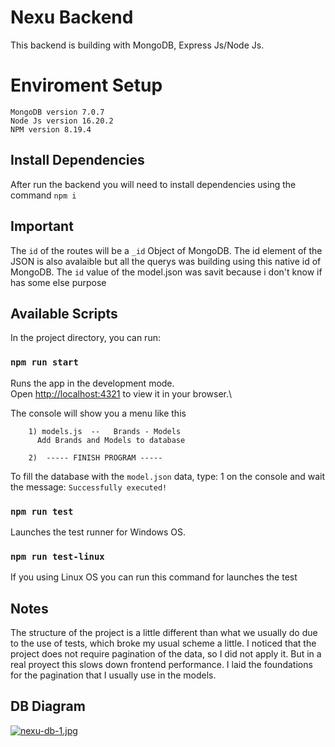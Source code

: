 # Nexu Backend 
This backend is building with MongoDB, Express Js/Node Js.

# Enviroment Setup
```
MongoDB version 7.0.7
Node Js version 16.20.2
NPM version 8.19.4
```

## Install Dependencies
After run the backend you will need to install dependencies using the command
`npm i`

## Important
The `id` of the routes will be a `_id` Object of MongoDB. The id element of the JSON is also avalaible but all the querys was building using this native id of MongoDB.
The `id` value of the model.json was savit because i don't know if has some else purpose

## Available Scripts
In the project directory, you can run:
### `npm run start`

Runs the app in the development mode.\
Open [http://localhost:4321](http://localhost:4321) to view it in your browser.\

The console will show you a menu like this

```
    1) models.js  --   Brands - Models
      Add Brands and Models to database

    2)  ----- FINISH PROGRAM -----
```
To fill the database with the `model.json` data, type: 1 on the console and wait the message: `Successfully executed!`


### `npm run test`
Launches the test runner for Windows OS.


### `npm run test-linux`
If you using Linux OS you can run this command for launches the test


## Notes
The structure of the project is a little different than what we usually do due to the use of tests, which broke my usual scheme a little.
I noticed that the project does not require pagination of the data, so I did not apply it. But in a real proyect this slows down frontend performance.
I laid the foundations for the pagination that I usually use in the models.

## DB Diagram
[![nexu-db-1.jpg](https://i.postimg.cc/gJwJ03bR/nexu-db-1.jpg)](https://postimg.cc/8JSDKJ5P)


